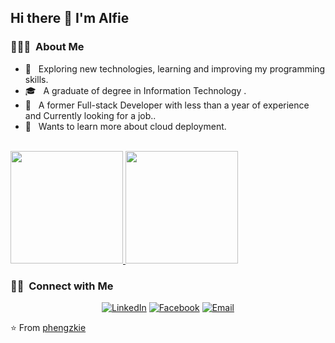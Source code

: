 ## Hi there 👋 I'm Alfie

<h3> 👨🏻‍💻 &nbsp;About Me </h3>

- 🤔 &nbsp; Exploring new technologies, learning and improving my programming skills.
- 🎓 &nbsp; A graduate of degree in Information Technology .
- 💼 &nbsp; A former Full-stack Developer with less than a year of experience and Currently looking for a job..
- 🌱 &nbsp; Wants to learn more about cloud deployment.

<br/>

<a href="https://github.com/phengzkie">
  <img height="180em" src="https://github-readme-stats.vercel.app/api?username=v88Alfie&theme=buefy&show_icons=true" />
  <img height="180em" src="https://github-readme-stats.vercel.app/api/top-langs/?username=v88Alfie&theme=buefy&layout=compact" />
</a>

<br/>

<h3> 🤝🏻 &nbsp;Connect with Me </h3>

<p align="center">
<a href="https://www.linkedin.com/in/alfie-osayan/"><img alt="LinkedIn" src="https://img.shields.io/badge/LinkedIn-Alfie%20Osayan-blue?style=flat-square&logo=linkedin"></a>
<a href="https://www.facebook.com/phengzkie/"><img alt="Facebook" src="https://img.shields.io/badge/Facebook-Alfie%20Osayan-blue?style=flat-square&logo=facebook"></a>
<a href="mailto:alfie.osayan@gmail.com"><img alt="Email" src="https://img.shields.io/badge/Email-alfie.osayan@gmail.com-blue?style=flat-square&logo=gmail"></a>
</p>

⭐️ From [phengzkie](https://github.com/v88Alfie)
